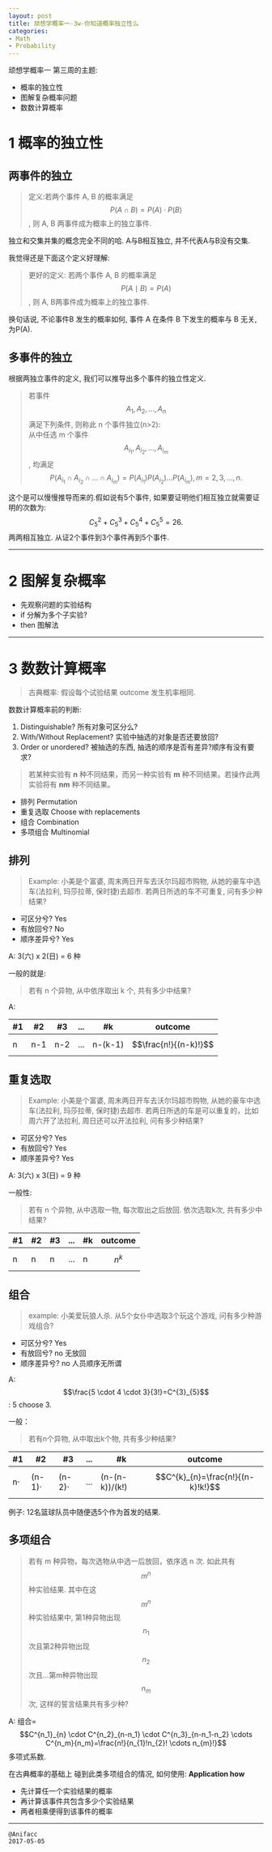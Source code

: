 ```yaml
---
layout: post
title: 顽想学概率一-3w-你知道概率独立性么
categories:
- Math
- Probability
---
```


顽想学概率一 第三周的主题:

- 概率的独立性
- 图解复杂概率问题
- 数数计算概率

# 1 概率的独立性

## 两事件的独立

> 定义:若两个事件 A, B 的概率满足 $$P(A \cap B) = P(A) \cdot P(B)$$, 则 A, B 两事件成为概率上的独立事件.

独立和交集并集的概念完全不同的哈. A与B相互独立, 并不代表A与B没有交集.

我觉得还是下面这个定义好理解:

> 更好的定义: 若两个事件 A, B 的概率满足 $$P(A \mid B) = P(A)$$, 则 A, B两事件成为概率上的独立事件.

换句话说, 不论事件B 发生的概率如何, 事件 A 在条件 B 下发生的概率与 B 无关, 为P(A).

## 多事件的独立

根据两独立事件的定义, 我们可以推导出多个事件的独立性定义.

> 若事件 $$A_1, A_2, ..., A_n$$满足下列条件, 则称此 n 个事件独立(n>2):  
> 从中任选 m 个事件 $$A_{i_1}, A_{i_2}, ..., A_{i_m}$$, 均满足 $$P(A_{i_1} \cap A_{i_2} \cap ... \cap A_{i_m}) = P(A_{i_1})P(A_{i_2})...P(A_{i_m}), m=2, 3, ..., n.$$

这个是可以慢慢推导而来的.假如说有5个事件, 如果要证明他们相互独立就需要证明的次数为: $$C^2_5+C^3_5+C^4_5+C^5_5=26.$$两两相互独立. 从证2个事件到3个事件再到5个事件.

---

# 2 图解复杂概率

- 先观察问题的实验结构
- if 分解为多个子实验?
- then 图解法

---

# 3 数数计算概率

> 古典概率: 假设每个试验结果 outcome 发生机率相同.

数数计算概率前的判断:

1. Distinguishable? 所有对象可区分么?
2. With/Without Replacement? 实验中抽选的对象是否还要放回?
3. Order or unordered? 被抽选的东西, 抽选的顺序是否有差异?顺序有没有要求?

> 若某种实验有 **n** 种不同结果，而另一种实验有
**m** 种不同结果。若操作此两实验将有 **nm** 种不同结果。

- 排列 Permutation
- 重复选取 Choose with replacements
- 组合 Combination
- 多项组合 Multinomial

## 排列

> Example: 小美是个富婆, 周末两日开车去沃尔玛超市购物, 从她的豪车中选车(法拉利, 玛莎拉蒂, 保时捷)去超市. 若两日所选的车不可重复, 问有多少种结果?

- 可区分兮? Yes
- 有放回兮? No
- 顺序差异兮? Yes

A: 3(六) x 2(日) = 6 种

一般的就是:

> 若有 n 个异物, 从中依序取出 k 个, 共有多少中结果?

A:

#1 | #2 | #3 |...|#k|outcome
---|---|---|---|---|---
n|n-1|n-2|...|n-(k-1)|$$\frac{n!}{(n-k)!}$$

## 重复选取

> Example: 小美是个富婆, 周末两日开车去沃尔玛超市购物, 从她的豪车中选车(法拉利, 玛莎拉蒂, 保时捷)去超市. 若两日所选的车是可以重复的，比如周六开了法拉利, 周日还可以开法拉利, 问有多少种结果?

- 可区分兮? Yes
- 有放回兮? Yes
- 顺序差异兮? Yes

A: 3(六) x 3(日) = 9 种

一般性:  

> 若有 n 个异物, 从中选取一物, 每次取出之后放回. 依次选取k次, 共有多少中结果?

#1 | #2 | #3 |...|#k|outcome
---|---|---|---|---|---
n|n|n|...|n|$$n^k$$

## 组合

> example: 小美爱玩狼人杀. 从5个女仆中选取3个玩这个游戏, 问有多少种游戏组合?

- 可区分兮? Yes
- 有放回兮? no 无放回
- 顺序差异兮? no 人员顺序无所谓

A: $$\frac{5 \cdot 4 \cdot 3}{3!}=C^{3}_{5}$$  : 5 choose 3.

一般：

> 若有n个异物, 从中取出k个物, 共有多少种结果?

#1 | #2 | #3 |...|#k|outcome
---|---|---|---|---|---
n·|(n-1)· |(n-2)·|...|(n-(n-k))/(k!)|$$C^{k}_{n}=\frac{n!}{(n-k)!k!}$$

例子: 12名篮球队员中随便选5个作为首发的结果.

## 多项组合

> 若有 m 种异物，每次选物从中选一后放回，依序选 n 次. 如此共有 $$m^n$$ 种实验结果. 其中在这  $$m^n$$ 种实验结果中, 第1种异物出现 $$n_1$$ 次且第2种异物出现$$n_2$$次且...第m种异物出现$$n_m$$次, 这样的誓言结果共有多少种?

A: 组合=$$C^{n_1}_{n} \cdot C^{n_2}_{n-n_1} \cdot C^{n_3}_{n-n_1-n_2} \cdots C^{n_m}{n_m}=\frac{n!}{n_{1}!n_{2}! \cdots n_{m}!}$$ 多项式系数.

在古典概率的基础上 碰到此类多项组合的情况, 如何使用: **Application how**

- 先计算任一个实验结果的概率
- 再计算该事件共包含多少个实验结果
- 两者相乘便得到该事件的概率

---

```
@Anifacc
2017-05-05
```
